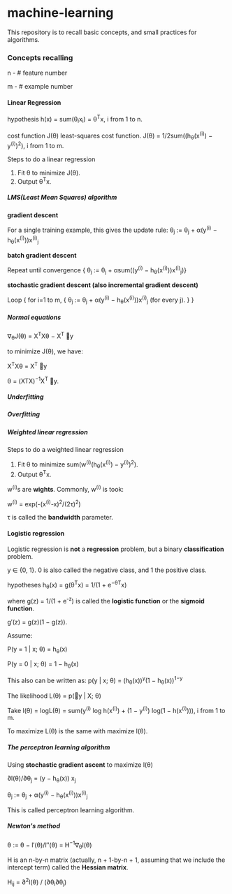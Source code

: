 # machine-learning

This repository is to recall basic concepts, and small practices for algorithms.

### Concepts recalling ###

n - # feature number </br>

m - # example number </br>

#### Linear Regression
hypothesis h(x) = sum(θ<sub>i</sub>x<sub>i</sub>) = θ<sup>T</sup>x, i from 1 to n. </br>

cost function J(θ) least-squares cost function.
J(θ) = 1/2sum((h<sub>θ</sub>(x<sup>(i)</sup>) − y<sup>(i)</sup>)<sup>2</sup>), i from 1 to m.

Steps to do a linear regression
1. Fit θ to minimize J(θ).
2. Output θ<sup>T</sup>x.

##### LMS(Least Mean Squares) algorithm
__gradient descent__ </br>

For a single training example, this gives the update rule:
θ<sub>j</sub> := θ<sub>j</sub> + α(y<sup>(i)</sup> − h<sub>θ</sub>(x<sup>(i)</sup>))x<sup>(i)</sup><sub>j</sub>  </br>

__batch gradient descent__ </br>

Repeat until convergence {
    θ<sub>j</sub> := θ<sub>j</sub> + αsum((y<sup>(i)</sup> − h<sub>θ</sub>(x<sup>(i)</sup>))x<sup>(i)</sup><sub>j</sub>)}

__stochastic gradient descent (also incremental
gradient descent)__

Loop {
  for i=1 to m, {
    θ<sub>j</sub> := θ<sub>j</sub> + α(y<sup>(i)</sup> − h<sub>θ</sub>(x<sup>(i)</sup>))x<sup>(i)</sup><sub>j</sub>  (for every j).
  }
}

##### Normal equations
∇<sub>θ</sub>J(θ) = X<sup>T</sup>Xθ − X<sup>T</sup> ⃗y

to minimize J(θ), we have:

X<sup>T</sup>Xθ = X<sup>T</sup> ⃗y

θ = (XTX)<sup>−1</sup>X<sup>T</sup> ⃗y.

##### Underfitting
##### Overfitting

##### Weighted linear regression
Steps to do a weighted linear regression
1. Fit θ to minimize sum(w<sup>(i)</sup>(h<sub>θ</sub>(x<sup>(i)</sup>) − y<sup>(i)</sup>)<sup>2</sup>).
2. Output θ<sup>T</sup>x.

w<sup>(i)</sup>s are __wights__. Commonly, w<sup>(i)</sup> is took:

w<sup>(i)</sup> = exp(-(x<sup>(i)</sup>-x)<sup>2</sup>/(2τ)<sup>2</sup>)

τ is called the __bandwidth__ parameter.

#### Logistic regression

Logistic regression is __not__ a __regression__ problem, but a binary __classification__ problem.

y ∈ {0, 1}. 0 is also called the negative class, and 1 the positive class.

hypotheses h<sub>θ</sub>(x) = g(θ<sup>T</sup>x) = 1/(1 + e<sup>−θT</sup>x)

where g(z) = 1/(1 + e<sup>-z</sup>) is called the __logistic function__ or the __sigmoid function__.

g′(z) = g(z)(1 − g(z)).

Assume:

P(y = 1 | x; θ) = h<sub>θ</sub>(x)

P(y = 0 | x; θ) = 1 − h<sub>θ</sub>(x)

This also can be written as:
p(y | x; θ) = (h<sub>θ</sub>(x))<sup>y</sup>(1 − h<sub>θ</sub>(x))<sup>1−y</sup>

The likelihood L(θ) = p(⃗y | X; θ)

Take l(θ) = logL(θ) = sum(y<sup>(i)</sup> log h(x<sup>(i)</sup>) + (1 − y<sup>(i)</sup>) log(1 − h(x<sup>(i)</sup>))),  i from 1 to m.

To maximize L(θ) is the same with maximize l(θ).


##### The perceptron learning algorithm

Using __stochastic gradient ascent__ to maximize l(θ)

∂l(θ)/∂θ<sub>j</sub> = (y − h<sub>θ</sub>(x)) x<sub>j</sub>

θ<sub>j</sub> := θ<sub>j</sub> + α(y<sup>(i)</sup> − h<sub>θ</sub>(x<sup>(i)</sup>))x<sup>(i)</sup><sub>j</sub>

This is called perceptron learning algorithm.

##### Newton's method

θ := θ − l′(θ)/l′′(θ) = H<sup>−1</sup>∇<sub>θ</sub>l(θ)

H is an n-by-n matrix (actually, n + 1-by-n + 1, assuming
that we include the intercept term) called the __Hessian matrix__.

H<sub>ij</sub> = ∂<sup>2</sup>l(θ) / (∂θ<sub>i</sub>∂θ<sub>j</sub>)

